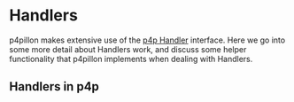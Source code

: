# Handlers
p4pillon makes extensive use of the [p4p Handler](https://epics-base.github.io/p4p/server.html#sharedpv-handler-interface) interface. Here we go into some more detail about Handlers work, and discuss some helper functionality that p4pillon implements when dealing with Handlers.

## Handlers in p4p